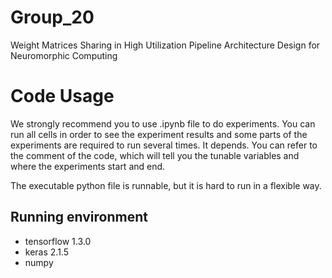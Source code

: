# Group_20
Weight Matrices Sharing in High Utilization Pipeline Architecture Design for Neuromorphic Computing

# Code Usage
We strongly recommend you to use .ipynb file to do experiments. You can run all cells in order to see the experiment results and some parts of the experiments are required to run several times. It depends. You can refer to the comment of the code, which will tell you the tunable variables and where the experiments start and end.

The executable python file is runnable, but it is hard to run in a flexible way.

## Running environment
* tensorflow 1.3.0
* keras 2.1.5
* numpy
